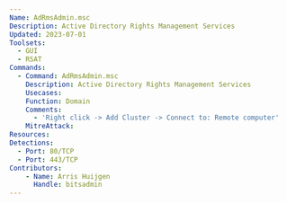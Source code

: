 ```yaml
---
Name: AdRmsAdmin.msc
Description: Active Directory Rights Management Services
Updated: 2023-07-01
Toolsets:
  - GUI
  - RSAT
Commands:
  - Command: AdRmsAdmin.msc
    Description: Active Directory Rights Management Services
    Usecases:
    Function: Domain
    Comments:
      - 'Right click -> Add Cluster -> Connect to: Remote computer'
    MitreAttack:
Resources:
Detections:
  - Port: 80/TCP
  - Port: 443/TCP
Contributors:
    - Name: Arris Huijgen
      Handle: bitsadmin
---
```

